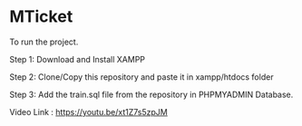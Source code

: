 # MTicket
To run the project.

Step 1: Download and Install XAMPP

Step 2: Clone/Copy this repository and paste it in xampp/htdocs folder

Step 3: Add the train.sql file from the repository in PHPMYADMIN Database.

Video Link   : https://youtu.be/xt1Z7s5zpJM
